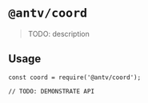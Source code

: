 # `@antv/coord`

> TODO: description

## Usage

```
const coord = require('@antv/coord');

// TODO: DEMONSTRATE API
```
